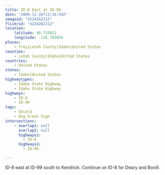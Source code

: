```yaml
---
title: ID-8 East at ID-99
date: "2009-12-26T13:16:59Z"
imageid: "4224262212"
flickrid: "4224262212"
location:
    latitude: 46.733022
    longitude: -116.765034
places:
    - Troy|Latah County|Idaho|United States
counties:
    - Latah County|Idaho|United States
countries:
    - United States
states:
    - Idaho|United States
highwaytypes:
    - Idaho State Highway
    - Idaho State Highway
highways:
    - ID-8
    - ID-99
tags:
    - Shield
    - Big Green Sign
intersections:
    - overlap1: null
      overlap2: null
      highways1:
        - ID-8
      highways2:
        - ID-99

---
```

ID-8 east at ID-99 south to Kendrick.  Continue on ID-8 for Deary and Bovill.